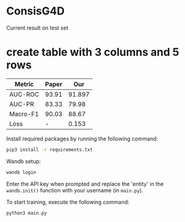 # ConsisG4D

Current result on test set
# create table with 3 columns and 5 rows
| Metric | Paper | Our |
| --- | --- | --- |
| AUC-ROC | 93.91 | 91.897 |
| AUC-PR | 83.33 | 79.98 |
| Macro-F1 | 90.03 | 88.67 |
| Loss | - | 0.153 |

Install required packages by running the following command:
```bash
pip3 install -r requirements.txt
``` 

Wandb setup:
```bash
wandb login
```
Enter the API key when prompted and replace the 'entity' in the `wandb.init()` function with your username (in `main.py`).

To start training, execute the following command:
```bash
python3 main.py
```
